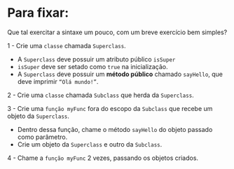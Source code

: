   # Para fixar:
Que tal exercitar a sintaxe um pouco, com um breve exercício bem simples?

1 - Crie uma `classe` chamada `Superclass`.

- A `Superclass` deve possuir um atributo público `isSuper`
- `isSuper` deve ser setado como `true` na inicialização.
- A `Superclass` deve possuir um **método público** chamado `sayHello`, que deve imprimir `“Olá mundo!”`.

2 - Crie uma `classe` chamada `Subclass` que herda da `Superclass`.

3 - Crie uma `função myFunc` fora do escopo da `Subclass` que recebe um objeto da `Superclass`.

- Dentro dessa função, chame o método `sayHello` do objeto passado como parâmetro.
- Crie um objeto da `Superclass` e outro da `Subclass`.

4 - Chame a `função myFunc` 2 vezes, passando os objetos criados.
